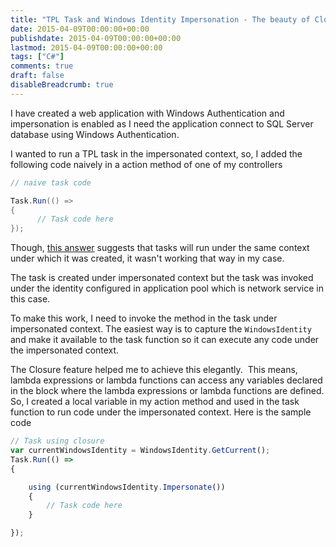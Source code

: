 ```yaml
---
title: "TPL Task and Windows Identity Impersonation - The beauty of Closure"
date: 2015-04-09T00:00:00+00:00
publishdate: 2015-04-09T00:00:00+00:00
lastmod: 2015-04-09T00:00:00+00:00
tags: ["C#"]
comments: true
draft: false
disableBreadcrumb: true
---
```


<p>I have created a web application with Windows Authentication and impersonation is enabled as I need the application connect to SQL Server database using Windows Authentication.</p>
<p>I wanted&nbsp;to run a TPL task in the impersonated context, so, I added the following code naively in a&nbsp;action method of one of my controllers</p>

```cs
// naive task code

Task.Run(() =>
{
      // Task code here
});

```

<p>Though, <a href="https://social.msdn.microsoft.com/Forums/vstudio/en-US/a1da0143-919c-433d-9d50-83795879082d/tasks-and-impersonation?forum=parallelextensions" target="_blank">this answer</a>&nbsp;suggests that tasks will run under the same context under which it was created, it wasn't working that way in my case.</p>
<p>The task is created under impersonated context but the task was invoked under the identity configured in application pool which is network service in this case.&nbsp;</p>

To make this work, I need to invoke the method in the task under impersonated context. The easiest way is to capture the `WindowsIdentity` and make it available to the task function so it can execute any code under the impersonated&nbsp;context.

<p>The Closure feature helped me to achieve this elegantly. &nbsp;This means, lambda expressions or lambda functions can access any variables declared in the block where the lambda expressions or lambda functions&nbsp;are defined. So, I created a local variable in my action method and used in the task function to run code under the impersonated context. Here is the sample code</p>

```js
// Task using closure
var currentWindowsIdentity = WindowsIdentity.GetCurrent();
Task.Run(() =>
{

    using (currentWindowsIdentity.Impersonate())
    {
        // Task code here
    }

});
```
